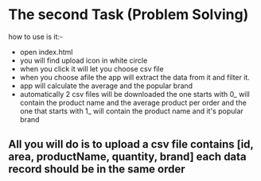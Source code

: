 # The second Task (Problem Solving)

how to use is it:-

- open index.html
- you will find upload icon in white circle
- when you click it will let you choose csv file
- when you choose afile the app will extract the data from it and filter it.
- app will calculate the average and the popular brand
- automatically 2 csv files will be downloaded the one starts with 0_ will contain the product name and the average product per order and the one that starts with 1_ will contain the product name and it's popular brand

## All you will do is to upload a csv file contains **[id, area, productName, quantity, brand]** each data record should be in the same order